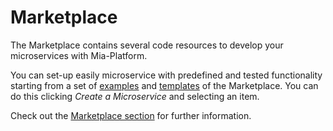 # Marketplace

The Marketplace contains several code resources to develop your microservices with Mia-Platform. 

You can set-up easily microservice with predefined and tested functionality starting from a set of [examples](../../../marketplace/examples/overview-examples.md) and [templates](../../../marketplace/templates/overview-templates.md) of the Marketplace.
You can do this clicking *Create a Microservice* and selecting an item.

Check out the [Marketplace section](../../../marketplace/overview-marketplace.md) for further information.